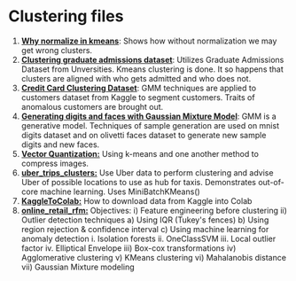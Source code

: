 # Clustering files
<ol>
  <li><b><a href=https://github.com/harnalashok/Clustering/blob/master/Why%20normalize%20in%20kmeans.ipynb>Why normalize in kmeans</a></b>: Shows how without normalization we may get wrong clusters.</li>
  <li><b><a href=https://github.com/harnalashok/Clustering/tree/master/graduate_admissions>Clustering graduate admissions dataset</a></b>: Utilizes Graduate Admissions Dataset from Unversities. Kmeans clustering is done. It so happens that clusters are aligned with who gets admitted and who does not.</li>
  <li><b><a href=https://github.com/harnalashok/Clustering/tree/master/gmm/Credit%20Card%20Clustering>Credit Card Clustering Dataset</a></b>: GMM techniques are applied to customers dataset from Kaggle to segment customers. Traits of anomalous customers are brought out.</li>
  <li><b><a href=https://github.com/harnalashok/Clustering/tree/master/gmm/Generating%20images%20using%20GMM>Generating digits and faces with Gaussian Mixture Model</a></b>: GMM is a generative model. Techniques of sample generation are used on mnist digits dataset and on olivetti faces dataset to generate new sample digits and new faces.</li>
<li><b><a href=https://github.com/harnalashok/Clustering/blob/master/vector_quantization.ipynb>Vector Quantization:</a></b> Using k-means and one another method to compress images.</li>
<li><b><a href=https://github.com/harnalashok/Clustering/blob/master/uber_trips_clusters.ipynb>uber_trips_clusters:</a></b>  Use Uber data to perform clustering and advise Uber of possible locations to use as hub for taxis. Demonstrates out-of-core machine learning. Uses MiniBatchKMeans()
<li><b><a href=https://github.com/harnalashok/Clustering/blob/master/KaggleToColab.ipynb>KaggleToColab:</a></b> How to download data from Kaggle into Colab
<li><b><a href=https://github.com/harnalashok/Clustering/blob/master/online_retail_rfm.ipynb>online_retail_rfm:</a></b> 
 Objectives:
            i) Feature engineering before clustering
           ii) Outlier detection techniques
                 a) Using IQR (Tukey's fences)
                 b) Using region rejection & confidence interval
                 c) Using machine learning for anomaly detection
                    i. Isolation forests
                   ii. OneClassSVM
                  iii. Local outlier factor
                   iv. Elliptical Envelope
          iii) Box-cox transformations
           iv) Agglomerative clustering
            v) KMeans clustering
           vi) Mahalanobis distance
          vii) Gaussian Mixture modeling
